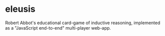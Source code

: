 eleusis
=======

Robert Abbot's educational card-game of inductive reasoning, implemented as a "JavaScript end-to-end" multi-player
web-app.